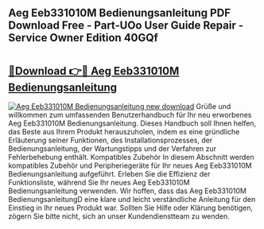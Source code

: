 ## Aeg Eeb331010M Bedienungsanleitung PDF Download Free - Part-UOo User Guide Repair - Service Owner Edition 40GQf

# <h2><a href="http://df4gem.blite.top/?on=Aeg+Eeb331010M+Bedienungsanleitung">🔗Download 👉🔴 Aeg Eeb331010M Bedienungsanleitung</a></h2>

[![Aeg Eeb331010M Bedienungsanleitung new download](https://i.imgur.com/lujVjoI.png)](http://df4gem.blite.top/?on=Aeg+Eeb331010M+Bedienungsanleitung)
Grüße und willkommen zum umfassenden Benutzerhandbuch für Ihr neu erworbenes Aeg Eeb331010M Bedienungsanleitung. Dieses Handbuch soll Ihnen helfen, das Beste aus Ihrem Produkt herauszuholen, indem es eine gründliche Erläuterung seiner Funktionen, des Installationsprozesses, der Bedienungsanleitung, der Wartungstipps und der Verfahren zur Fehlerbehebung enthält. Kompatibles Zubehör In diesem Abschnitt werden kompatibles Zubehör und Peripheriegeräte für Ihr neues Aeg Eeb331010M Bedienungsanleitung aufgeführt. Erleben Sie die Effizienz der Funktionsliste, während Sie Ihr neues Aeg Eeb331010M Bedienungsanleitung verwenden. Wir hoffen, dass das Aeg Eeb331010M BedienungsanleitungD eine klare und leicht verständliche Anleitung für den Einstieg in Ihr neues Produkt war. Sollten Sie Hilfe oder Klärung benötigen, zögern Sie bitte nicht, sich an unser Kundendienstteam zu wenden.
